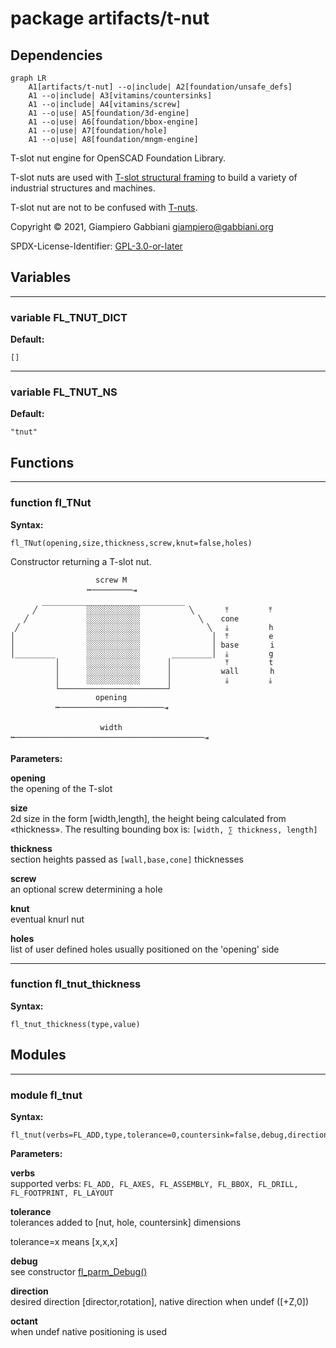 # package artifacts/t-nut

## Dependencies

```mermaid
graph LR
    A1[artifacts/t-nut] --o|include| A2[foundation/unsafe_defs]
    A1 --o|include| A3[vitamins/countersinks]
    A1 --o|include| A4[vitamins/screw]
    A1 --o|use| A5[foundation/3d-engine]
    A1 --o|use| A6[foundation/bbox-engine]
    A1 --o|use| A7[foundation/hole]
    A1 --o|use| A8[foundation/mngm-engine]
```

T-slot nut engine for OpenSCAD Foundation Library.

T-slot nuts are used with
[T-slot structural framing](https://en.wikipedia.org/wiki/T-slot_structural_framing)
to build a variety of industrial structures and machines.

T-slot nut are not to be confused with [T-nuts](https://en.wikipedia.org/wiki/T-nut).

Copyright © 2021, Giampiero Gabbiani <giampiero@gabbiani.org>

SPDX-License-Identifier: [GPL-3.0-or-later](https://spdx.org/licenses/GPL-3.0-or-later.html)


## Variables

---

### variable FL_TNUT_DICT

__Default:__

    []

---

### variable FL_TNUT_NS

__Default:__

    "tnut"

## Functions

---

### function fl_TNut

__Syntax:__

```text
fl_TNut(opening,size,thickness,screw,knut=false,holes)
```

Constructor returning a T-slot nut.

                       screw M
                     ⭰─────────⇥
           ________________________________
         ╱           ░░░░░░░░░░░░           ╲       ⤒         ⤒
       ╱             ░░░░░░░░░░░░             ╲    cone
     ╱               ░░░░░░░░░░░░               ╲   ⤓         h
    │                ░░░░░░░░░░░░                │  ⤒         e
    │                ░░░░░░░░░░░░                │ base       i
    │_________       ░░░░░░░░░░░░       _________│  ⤓         g
              │      ░░░░░░░░░░░░      │            ⤒         t
              │      ░░░░░░░░░░░░      │           wall       h
              │      ░░░░░░░░░░░░      │            ⤓         ⤓
              └────────────────────────┘
                       opening
              ⭰───────────────────────⇥

                        width
    ⭰──────────────────────────────────────────⇥



__Parameters:__

__opening__  
the opening of the T-slot

__size__  
2d size in the form [width,length], the height being calculated from «thickness».
The resulting bounding box is: `[width, ∑ thickness, length]`


__thickness__  
section heights passed as `[wall,base,cone]` thicknesses


__screw__  
an optional screw determining a hole

__knut__  
eventual knurl nut

__holes__  
list of user defined holes usually positioned on the 'opening' side


---

### function fl_tnut_thickness

__Syntax:__

```text
fl_tnut_thickness(type,value)
```

## Modules

---

### module fl_tnut

__Syntax:__

    fl_tnut(verbs=FL_ADD,type,tolerance=0,countersink=false,debug,direction,octant)

__Parameters:__

__verbs__  
supported verbs: `FL_ADD, FL_AXES, FL_ASSEMBLY, FL_BBOX, FL_DRILL, FL_FOOTPRINT, FL_LAYOUT`

__tolerance__  
tolerances added to [nut, hole, countersink] dimensions

tolerance=x means [x,x,x]


__debug__  
see constructor [fl_parm_Debug()](../foundation/core.md#function-fl_parm_debug)

__direction__  
desired direction [director,rotation], native direction when undef ([+Z,0])

__octant__  
when undef native positioning is used


